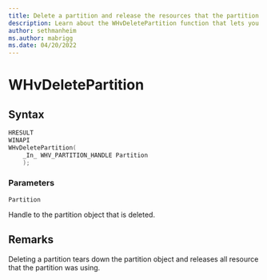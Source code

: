 ```yaml
---
title: Delete a partition and release the resources that the partition was using
description: Learn about the WHvDeletePartition function that lets you delete a partition, remove the partition object, and release the resources that the partition was using.
author: sethmanheim
ms.author: mabrigg
ms.date: 04/20/2022
---
```


# WHvDeletePartition


## Syntax
```C
HRESULT
WINAPI
WHvDeletePartition(
    _In_ WHV_PARTITION_HANDLE Partition
    );
```
### Parameters

`Partition`

Handle to the partition object that is deleted.
  

## Remarks

Deleting a partition tears down the partition object and releases all resource that the partition was using.
